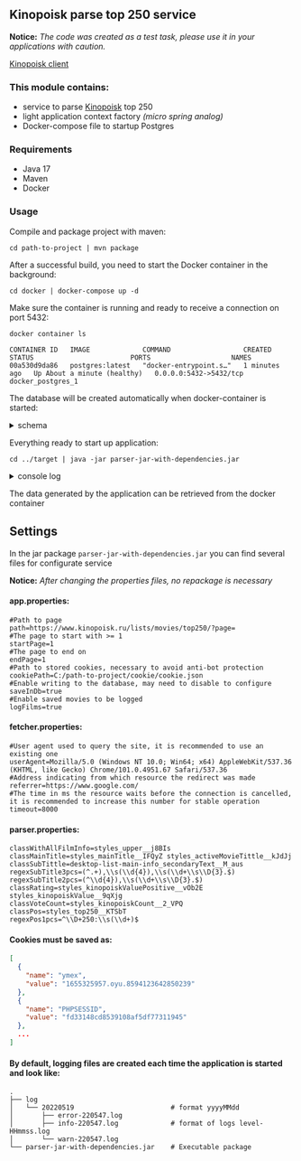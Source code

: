## Kinopoisk parse top 250 service

**Notice:** _The code was created as a test task, please use it in your applications with caution._


[Kinopoisk client](https://github.com/Wildcall/kinopoisk_parser_client)

### This module contains:

* service to parse [Kinopoisk](https://www.kinopoisk.ru/lists/movies/top250/) top 250
* light application context factory _(micro spring analog)_
* Docker-compose file to startup Postgres

### Requirements

* Java 17
* Maven
* Docker

### Usage

Compile and package project with maven:

```cd path-to-project | mvn package```

After a successful build, you need to start the Docker container in the background:

```
cd docker | docker-compose up -d
``` 

Make sure the container is running and ready to receive a connection on port 5432:

```
docker container ls
```

```
CONTAINER ID   IMAGE             COMMAND                  CREATED         STATUS                        PORTS                    NAMES
00a530d9da86   postgres:latest   "docker-entrypoint.s…"   1 minutes ago   Up About a minute (healthy)   0.0.0.0:5432->5432/tcp   docker_postgres_1
```
The database will be created automatically when docker-container is started:
<details>
<summary>schema</summary>

```sql
CREATE USER parser_user WITH PASSWORD 'parser_password';
CREATE USER searcher_user WITH PASSWORD 'searcher_password';

create table films
(
    id          bigserial constraint films_pk primary key,
    pos         int     not null,
    rating      float   not null,
    title       varchar not null,
    prod_year   int     not null,
    vote_count  int     not null,
    insert_date date    not null
);

create unique index films_id_index on films (id);

GRANT CONNECT ON DATABASE  kinopoisk_data to parser_user;
GRANT CONNECT ON DATABASE  kinopoisk_data to searcher_user;

GRANT USAGE, SELECT ON SEQUENCE films_id_seq TO parser_user;
GRANT USAGE, SELECT ON SEQUENCE films_id_seq TO searcher_user;

GRANT INSERT, UPDATE, SELECT ON TABLE films to parser_user;

GRANT SELECT ON TABLE films to searcher_user;
```
</details>

Everything ready to start up application:

```
cd ../target | java -jar parser-jar-with-dependencies.jar
```

<details>
<summary>console log</summary>

```
00:26:54.489 [main] INFO  org.reflections.Reflections - Reflections took 33 ms to scan 1 urls, producing 18 keys and 37 values
00:26:54.517 [main] WARN  warn - Cookie not found. Path: C:/path-to-project/cookie/cookie.json
00:26:54.526 [main] INFO  info - Start parse Kinopoisk Top 250
00:26:56.379 [main] DEBUG org.jboss.logging - Logging Provider: org.jboss.logging.Slf4jLoggerProvider
00:26:56.397 [main] INFO  org.hibernate.Version - HHH000412: Hibernate ORM core version 6.0.1.Final
00:26:56.651 [main] WARN  o.hibernate.orm.connections.pooling - HHH10001002: Using built-in connection pool (not intended for production use)
00:26:56.652 [main] INFO  o.hibernate.orm.connections.pooling - HHH10001005: Loaded JDBC driver class: org.postgresql.Driver
00:26:56.652 [main] INFO  o.hibernate.orm.connections.pooling - HHH10001012: Connecting with JDBC URL [jdbc:postgresql://localhost:5432/kinopoisk_data]
00:26:56.652 [main] INFO  o.hibernate.orm.connections.pooling - HHH10001001: Connection properties: {password=****, user=parser_user}
00:26:56.652 [main] INFO  o.hibernate.orm.connections.pooling - HHH10001003: Autocommit mode: false
00:26:56.653 [main] INFO  o.hibernate.orm.connections.pooling - HHH10001115: Connection pool size: 20 (min=1)
00:26:56.740 [main] INFO  SQL dialect - HHH000400: Using dialect: org.hibernate.dialect.PostgreSQLDialect
00:26:57.057 [main] INFO  o.h.e.t.j.p.i.JtaPlatformInitiator - HHH000490: Using JtaPlatform implementation: [org.hibernate.engine.transaction.jta.platform.internal.NoJtaPlatform]
00:26:57.139 [main] INFO  info - Film: Id: 602 / Pos: 1 / Rating: 9.1 / Title: The Green Mile / Year: 1999 / Vote: 15314 / Save date: 2022-05-20
00:26:57.144 [main] INFO  info - Film: Id: 603 / Pos: 2 / Rating: 9.0 / Title: Schindler's List / Year: 1993 / Vote: 11121 / Save date: 2022-05-20
00:26:57.144 [main] INFO  info - Film: Id: 604 / Pos: 3 / Rating: 9.0 / Title: The Shawshank Redemption / Year: 1994 / Vote: 11716 / Save date: 2022-05-20
00:26:57.144 [main] INFO  info - Film: Id: 605 / Pos: 4 / Rating: 8.9 / Title: The Lord of the Rings: The Return of the King / Year: 2003 / Vote: 12185 / Save date: 2022-05-20
00:26:57.144 [main] INFO  info - Film: Id: 606 / Pos: 5 / Rating: 8.9 / Title: Forrest Gump / Year: 1994 / Vote: 16138 / Save date: 2022-05-20
00:26:57.144 [main] INFO  info - Film: Id: 607 / Pos: 6 / Rating: 8.8 / Title: The Lord of the Rings: The Two Towers / Year: 2002 / Vote: 13141 / Save date: 2022-05-20
00:26:57.144 [main] INFO  info - Film: Id: 608 / Pos: 7 / Rating: 8.8 / Title: The Lord of the Rings: The Fellowship of the Ring / Year: 2001 / Vote: 14152 / Save date: 2022-05-20
00:26:57.144 [main] INFO  info - Film: Id: 609 / Pos: 8 / Rating: 8.8 / Title: Intouchables / Year: 2011 / Vote: 14849 / Save date: 2022-05-20
00:26:57.144 [main] INFO  info - Film: Id: 610 / Pos: 9 / Rating: 8.7 / Title: Pulp Fiction / Year: 1994 / Vote: 15579 / Save date: 2022-05-20
00:26:57.144 [main] INFO  info - Film: Id: 611 / Pos: 10 / Rating: 8.7 / Title: Иван Васильевич меняет профессию / Year: 1973 / Vote: 10148 / Save date: 2022-05-20
```

</details>

The data generated by the application can be retrieved from the docker container

## Settings

In the jar package `parser-jar-with-dependencies.jar` you can find several files for configurate service

**Notice:** _After changing the properties files, no repackage is necessary_

#### app.properties:

```properties
#Path to page
path=https://www.kinopoisk.ru/lists/movies/top250/?page=
#The page to start with >= 1
startPage=1
#The page to end on
endPage=1
#Path to stored cookies, necessary to avoid anti-bot protection
cookiePath=C:/path-to-project/cookie/cookie.json
#Enable writing to the database, may need to disable to configure
saveInDb=true
#Enable saved movies to be logged
logFilms=true
```

#### fetcher.properties:

```properties
#User agent used to query the site, it is recommended to use an existing one
userAgent=Mozilla/5.0 (Windows NT 10.0; Win64; x64) AppleWebKit/537.36 (KHTML, like Gecko) Chrome/101.0.4951.67 Safari/537.36
#Address indicating from which resource the redirect was made
referrer=https://www.google.com/
#The time in ms the resource waits before the connection is cancelled, it is recommended to increase this number for stable operation
timeout=8000
```

#### parser.properties:

```properties
classWithAllFilmInfo=styles_upper__j8BIs
classMainTitle=styles_mainTitle__IFQyZ styles_activeMovieTittle__kJdJj
classSubTittle=desktop-list-main-info_secondaryText__M_aus
regexSubTitle3pcs=(^.+),\\s(\\d{4}),\\s(\\d+\\s\\D{3}.$)
regexSubTitle2pcs=(^\\d{4}),\\s(\\d+\\s\\D{3}.$)
classRating=styles_kinopoiskValuePositive__vOb2E styles_kinopoiskValue__9qXjg
classVoteCount=styles_kinopoiskCount__2_VPQ
classPos=styles_top250__KTSbT
regexPos1pcs=^\\D+250:\\s(\\d+)$
```

#### Cookies must be saved as:

```json
[
  {
    "name": "ymex",
    "value": "1655325957.oyu.8594123642850239"
  },
  {
    "name": "PHPSESSID",
    "value": "fd33148cd8539108af5df77311945"
  },
  ...
]
```

#### By default, logging files are created each time the application is started and look like:

```
.
├── log                                  
│   └── 20220519                        # format yyyyMMdd
│       ├── error-220547.log               
│       ├── info-220547.log             # format of logs level-HHmmss.log
│       └── warn-220547.log             
└── parser-jar-with-dependencies.jar    # Executable package
```
